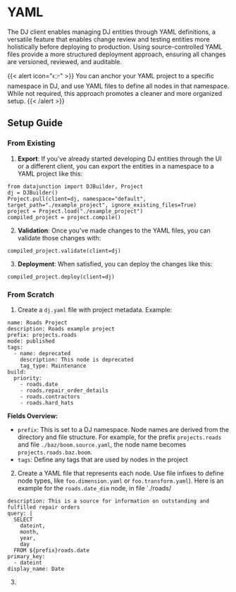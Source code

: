 # YAML

The DJ client enables managing DJ entities through YAML definitions, a versatile feature that enables change review and testing entities more holistically before deploying to production. Using source-controlled YAML files provide a more structured deployment approach, ensuring all changes are versioned, reviewed, and auditable.

{{< alert icon="👉" >}}
You can anchor your YAML project to a specific namespace in DJ, and use YAML files to define all nodes in that namespace. While not required, this approach promotes a cleaner and more organized setup.
{{< /alert >}}

## Setup Guide

### From Existing

1. **Export**: If you've already started developing DJ entities through the UI or a different client, you can export the entities in a namespace to a YAML project like this:
```
from datajunction import DJBuilder, Project
dj = DJBuilder()
Project.pull(client=dj, namespace="default", target_path="./example_project", ignore_existing_files=True)
project = Project.load("./example_project")
compiled_project = project.compile()
```

2. **Validation**: Once you've made changes to the YAML files, you can validate those changes with:
```
compiled_project.validate(client=dj)
```

3. **Deployment**: When satisfied, you can deploy the changes like this:
```
compiled_project.deploy(client=dj)
```

### From Scratch

1. Create a `dj.yaml` file with project metadata. Example:
```
name: Roads Project
description: Roads example project
prefix: projects.roads
mode: published
tags:
  - name: deprecated
    description: This node is deprecated
    tag_type: Maintenance
build:
  priority:
    - roads.date
    - roads.repair_order_details
    - roads.contractors
    - roads.hard_hats
```
**Fields Overview:**
   * `prefix`: This is set to a DJ namespace. Node names are derived from the directory and file structure. For example, for the prefix `projects.roads` and file `./baz/boom.source.yaml`, the node name becomes `projects.roads.baz.boom`.
   * `tags`: Define any tags that are used by nodes in the project
2. Create a YAML file that represents each node. Use file infixes to define node types, like `foo.dimension.yaml` or `foo.transform.yaml`). Here is an example for the `roads.date_dim` node, in file `./roads/
```
description: This is a source for information on outstanding and fulfilled repair orders
query: |
  SELECT
    dateint,
    month,
    year,
    day
  FROM ${prefix}roads.date
primary_key:
  - dateint
display_name: Date
```
3. 